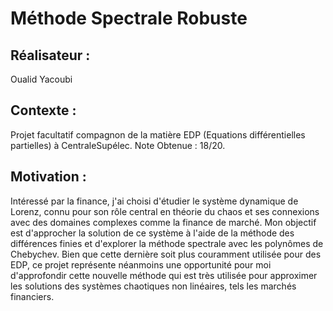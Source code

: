 # Méthode Spectrale Robuste
## Réalisateur : 
  Oualid Yacoubi
## Contexte : 
Projet facultatif compagnon de la matière EDP (Equations différentielles partielles) à CentraleSupélec. Note Obtenue : 18/20.
## Motivation : 
Intéressé par la finance, j'ai choisi d'étudier le système dynamique de Lorenz, connu pour son rôle central en théorie du chaos et ses connexions avec des domaines complexes comme la finance de marché. 
Mon objectif est d'approcher la solution de ce système à l'aide de la méthode des différences finies et d'explorer la méthode spectrale avec les polynômes de Chebychev. Bien que cette dernière soit plus couramment utilisée pour des EDP, ce projet représente néanmoins une opportunité pour moi d'approfondir cette nouvelle méthode qui est très utilisée pour approximer les solutions des systèmes chaotiques non linéaires, tels les marchés financiers.

